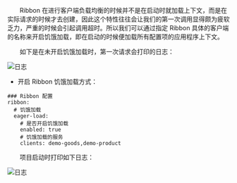 　　Ribbon 在进行客户端负载均衡的时候并不是在启动时就加载上下文，而是在实际请求的时候才去创建，因此这个特性往往会让我们的第一次调用显得颇为疲软乏力，严重的时候会引起调用超时。所以我们可以通过指定 Ribbon 具体的客户端的名称来开启饥饿加载，即在启动的时候便加载所有配置项的应用程序上下文。

　　如下是在未开启饥饿加载时，第一次请求会打印的日志：

![日志](http://img.lynchj.com/fb3b4f91a0c6414885f55e3f09ddb69c.png)

* 开启 Ribbon 饥饿加载方式：

```
### Ribbon 配置
ribbon:
  # 饥饿加载
  eager-load:
    # 是否开启饥饿加载
    enabled: true
    # 饥饿加载的服务
    clients: demo-goods,demo-product
```

　　项目启动时打印如下日志：

![日志](http://img.lynchj.com/8ceaaa12ff724cdd9c67e2a7d6a12bd3.png)

